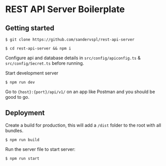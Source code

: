 # REST API Server Boilerplate

## Getting started
```
$ git clone https://github.com/sandervspl/rest-api-server
```

```
$ cd rest-api-server && npm i
```

Configure api and database details in `src/config/apiconfig.ts` & `src/config/Secret.ts` before running.

Start development server
```
$ npm run dev
```

Go to `{host}:{port}/api/v1/` on an app like Postman and you should be good to go.

## Deployment
Create a build for production, this will add a `/dist` folder to the root with all bundles.  
```
$ npm run build
```

Run the server file to start server:
```
$ npm run start
```
